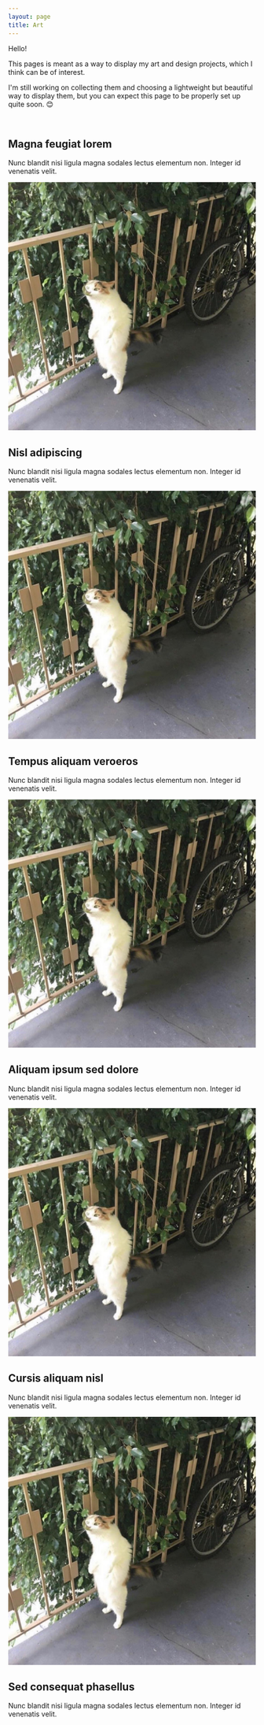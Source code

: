 ```yaml
---
layout: page
title: Art
---
```


Hello!

This pages is meant as a way to display my art and design projects, which I think can be of interest.

I'm still working on collecting them and choosing a lightweight but beautiful way to display them, but you can expect this page to be properly set up quite soon. 😊

<div id="wrapper">
    <div id="main">
        <article class="thumb">
            <a href="/public/img/leaf-man.jpg" class="image"><img src="/public/img/leaf-man-s.jpg" alt="" /></a>
            <h2>Magna feugiat lorem</h2>
            <p>Nunc blandit nisi ligula magna sodales lectus elementum non. Integer id venenatis velit.</p>
        </article>
        <article class="thumb">
            <a href="/public/img/leaf-man.jpg" class="image"><img src="/public/img/leaf-man.jpg" alt="" /></a>
            <h2>Nisl adipiscing</h2>
            <p>Nunc blandit nisi ligula magna sodales lectus elementum non. Integer id venenatis velit.</p>
        </article>
        <article class="thumb">
            <a href="/public/img/leaf-man.jpg" class="image"><img src="/public/img/leaf-man.jpg" alt="" /></a>
            <h2>Tempus aliquam veroeros</h2>
            <p>Nunc blandit nisi ligula magna sodales lectus elementum non. Integer id venenatis velit.</p>
        </article>
        <article class="thumb">
            <a href="/public/img/leaf-man.jpg" class="image"><img src="/public/img/leaf-man.jpg" alt="" /></a>
            <h2>Aliquam ipsum sed dolore</h2>
            <p>Nunc blandit nisi ligula magna sodales lectus elementum non. Integer id venenatis velit.</p>
        </article>
        <article class="thumb">
            <a href="/public/img/leaf-man.jpg" class="image"><img src="/public/img/leaf-man.jpg" alt="" /></a>
            <h2>Cursis aliquam nisl</h2>
            <p>Nunc blandit nisi ligula magna sodales lectus elementum non. Integer id venenatis velit.</p>
        </article>
        <article class="thumb">
            <a href="/public/img/leaf-man.jpg" class="image"><img src="/public/img/leaf-man.jpg" alt="" /></a>
            <h2>Sed consequat phasellus</h2>
            <p>Nunc blandit nisi ligula magna sodales lectus elementum non. Integer id venenatis velit.</p>
        </article>
    </div>
</div>
